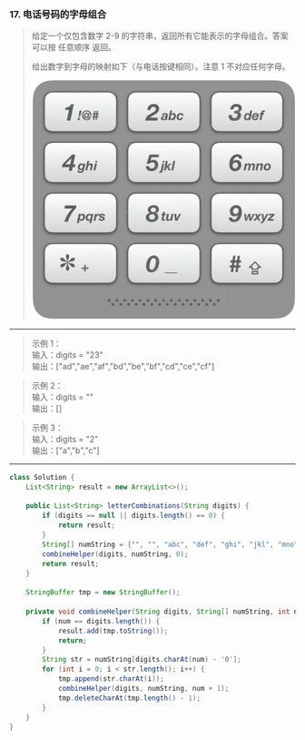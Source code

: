 ### 17. 电话号码的字母组合

>给定一个仅包含数字 2-9 的字符串，返回所有它能表示的字母组合。答案可以按 任意顺序 返回。
>
>给出数字到字母的映射如下（与电话按键相同）。注意 1 不对应任何字母。
>
>![映射](17_telephone_keypad.png)  
***
>示例 1：  
>输入：digits = "23"  
>输出：["ad","ae","af","bd","be","bf","cd","ce","cf"]  

>示例 2：  
>输入：digits = ""  
>输出：[]  

>示例 3：  
>输入：digits = "2"  
>输出：["a","b","c"]  
***
```java
class Solution {
    List<String> result = new ArrayList<>();

    public List<String> letterCombinations(String digits) {
        if (digits == null || digits.length() == 0) {
            return result;
        }
        String[] numString = {"", "", "abc", "def", "ghi", "jkl", "mno", "pqrs", "tuv", "wxyz"};
        combineHelper(digits, numString, 0);
        return result;
    }

    StringBuffer tmp = new StringBuffer();

    private void combineHelper(String digits, String[] numString, int num) {
        if (num == digits.length()) {
            result.add(tmp.toString());
            return;
        }
        String str = numString[digits.charAt(num) - '0'];
        for (int i = 0; i < str.length(); i++) {
            tmp.append(str.charAt(i));
            combineHelper(digits, numString, num + 1);
            tmp.deleteCharAt(tmp.length() - 1);
        }
    }
}
```
